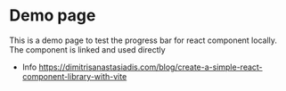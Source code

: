 # Demo page

This is a demo page to test the progress bar for react component locally.
The component is linked and used directly

- Info
  https://dimitrisanastasiadis.com/blog/create-a-simple-react-component-library-with-vite
